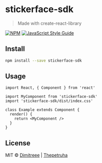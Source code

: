 # stickerface-sdk

> Made with create-react-library

[![NPM](https://img.shields.io/npm/v/stickerface-sdk.svg)](https://www.npmjs.com/package/stickerface-sdk) [![JavaScript Style Guide](https://img.shields.io/badge/code_style-standard-brightgreen.svg)](https://standardjs.com)

## Install

```bash
npm install --save stickerface-sdk
```

## Usage

```tsx
import React, { Component } from 'react'

import MyComponent from 'stickerface-sdk'
import 'stickerface-sdk/dist/index.css'

class Example extends Component {
  render() {
    return <MyComponent />
  }
}
```

## License

MIT © [Dimitreee](https://github.com/Dimitreee) | [Thepetruha](https://github.com/thepetruha)

